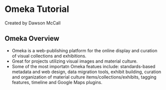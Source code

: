 # Omeka Tutorial
Created by Dawson McCall

## Omeka Overview
* Omeka is a web-publishing platform for the online display and curation of visual collections and exhibitions.
* Great for projects utilizing visual images and material culture.
* Some of the most importatn Omeka featues include: standards-based metadata and web design, data migration tools, exhibit building, curation and organization of material culture items/collections/exhibits, tagging features, timeline and Google Maps plugins. 
